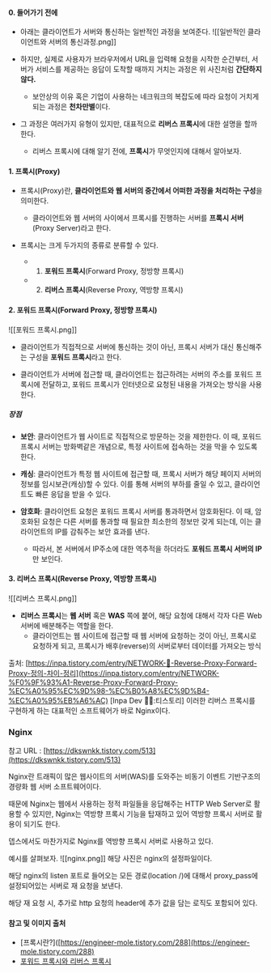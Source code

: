 
#### 0. 들어가기 전에

- 아래는 클라이언트가 서버와 통신하는 일반적인 과정을 보여준다.
![[일반적인 클라이언트와 서버의 통신과정.png]]
- 하지만, 실제로 사용자가 브라우저에서 URL을 입력해 요청을 시작한 순간부터, 서버가 서비스를 제공하는 응답이 도착할 때까지 거치는 과정은 위 사진처럼 **간단하지 않다.**
	- 보안상의 이유 혹은 기업이 사용하는 네크워크의 복잡도에 따라 요청이 거치게 되는 과정은 **천차만별**이다.

- 그 과정은 여러가지 유형이 있지만, 대표적으로 **리버스 프록시**에 대한 설명을 할까 한다.
	- 리버스 프록시에 대해 알기 전에, **프록시**가 무엇인지에 대해서 알아보자.


#### 1. 프록시(Proxy)

- 프록시(Proxy)란, **클라이언트와 웹 서버의 중간에서 어떠한 과정을 처리하는 구성**을 의미한다.
	- 클라이언트와 웹 서버의 사이에서 프록시를 진행하는 서버를 **프록시 서버**(Proxy Server)라고 한다.

- 프록시는 크게 두가지의 종류로 분류할 수 있다.
	- 1. **포워드 프록시**(Forward Proxy, 정방향 프록시)
	- 2. **리버스 프록시**(Reverse Proxy, 역방향 프록시)


#### 2. 포워드 프록시(Forward Proxy, 정방향 프록시)

![[포워드 프록시.png]]
- 클라이언트가 직접적으로 서버에 통신하는 것이 아닌, 프록시 서버가 대신 통신해주는 구성을 **포워드 프록시**라고 한다.

- 클라이언트가 서버에 접근할 때, 클라이언트는 접근하려는 서버의 주소를 포워드 프록시에 전달하고, 포워드 프록시가 인터넷으로 요청된 내용을 가져오는 방식을 사용한다.

##### 장점
- **보안**: 클라이언트가 웹 사이트로 직접적으로 방문하는 것을 제한한다. 이 때, 포워드 프록시 서버는 방화벽같은 개념으로, 특정 사이트에 접속하는 것을 막을 수 있도록 한다.

- **캐싱**: 클라이언트가 특정 웹 사이트에 접근할 때, 프록시 서버가 해당 페이지 서버의 정보를 임시보관(캐싱)할 수 있다. 이를 통해 서버의 부하를 줄일 수 있고, 클라이언트도 빠른 응답을 받을 수 있다.

- **암호화**: 클라이언트 요청은 포워드 프록시 서버를 통과하면서 암호화된다. 이 때, 암호화된 요청은  다른 서버를 통과할 때 필요한 최소한의 정보만 갖게 되는데, 이는 클라이언트의 IP를 감춰주는 보안 효과를 낸다.
	- 따라서, 본 서버에서 IP주소에 대한 역추적을 하더라도 **포워드 프록시 서버의 IP**만 보인다.


#### 3. 리버스 프록시(Reverse Proxy, 역방향 프록시)

![[리버스 프록시.png]]
- **리버스 프록시**는 **웹 서버** 혹은 **WAS** 쪽에 붙어, 해당 요청에 대해서 각자 다른 Web 서버에 배분해주는 역할을 한다.
	- 클라이언트는 웹 사이트에 접근할 때 웹 서버에 요청하는 것이 아닌, 프록시로 요청하게 되고, 프록시가 배후(reverse)의 서버로부터 데이터를 가져오는 방식

출처: [https://inpa.tistory.com/entry/NETWORK-📡-Reverse-Proxy-Forward-Proxy-정의-차이-정리](https://inpa.tistory.com/entry/NETWORK-%F0%9F%93%A1-Reverse-Proxy-Forward-Proxy-%EC%A0%95%EC%9D%98-%EC%B0%A8%EC%9D%B4-%EC%A0%95%EB%A6%AC) [Inpa Dev 👨‍💻:티스토리]
이러한 리버스 프록시를 구현하게 하는 대표적인 소프트웨어가 바로 Nginx이다.

### Nginx

참고 URL : [https://dkswnkk.tistory.com/513](https://dkswnkk.tistory.com/513)

Nginx란 트래픽이 많은 웹사이트의 서버(WAS)를 도와주는 비동기 이벤트 기반구조의 경량화 웹 서버 소프트웨어이다.

때문에 Nginx는 웹에서 사용하는 정적 파일들을 응답해주는 HTTP Web Server로 활용할 수 있지만, Nginx는 역방향 프록시 기능을 탑재하고 있어 역방향 프록시 서버로 활용이 되기도 한다.

뎁스에서도 마찬가지로 Nginx를 역방향 프록시 서버로 사용하고 있다.

예시를 살펴보자.
![[nginx.png]]
해당 사진은 nginx의 설정파일이다.

해당 nginx의 listen 포트로 들어오는 모든 경로(location /)에 대해서 proxy_pass에 설정되어있는 서버로 재 요청을 보낸다.

해당 재 요청 시, 추가로 http 요청의 header에 추가 값을 담는 로직도 포함되어 있다.



#### 참고 및 이미지 출처
- [프록시란?]([https://engineer-mole.tistory.com/288](https://engineer-mole.tistory.com/288)
- [포워드 프록시와 리버스 프록시](https://inpa.tistory.com/entry/NETWORK-%F0%9F%93%A1-Reverse-Proxy-Forward-Proxy-%EC%A0%95%EC%9D%98-%EC%B0%A8%EC%9D%B4-%EC%A0%95%EB%A6%AC)